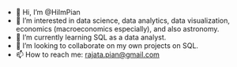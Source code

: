 - 👋 Hi, I’m @HiImPian
- 👀 I’m interested in data science, data analytics, data visualization, economics (macroeconomics especially), and also astronomy.
- 🌱 I’m currently learning SQL as a data analyst.
- 💞️ I’m looking to collaborate on my own projects on SQL.
- 📫 How to reach me: rajata.pian@gmail.com

<!---
HiImPian/HiImPian is a ✨ special ✨ repository because its `README.md` (this file) appears on your GitHub profile.
You can click the Preview link to take a look at your changes.
--->
